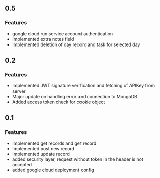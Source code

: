 ## 0.5

### Features
* google cloud run service account authentication
* Implemented extra notes field
* Implemented deletion of day record and task for selected day

## 0.2

### Features
* Implemented JWT signature verification and fetching of APIKey from server
* Major update on handling error and connection to MongoDB
* Added access token check for cookie object

## 0.1

### Features
* Implemented get records and get record
* Implemented post new record
* Implemented update record
* added security layer, request without token in the header is not accepted
* added google cloud deployment config